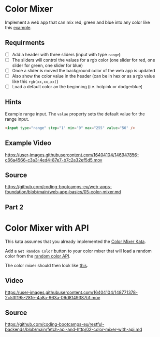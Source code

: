 # Color Mixer

Implement a web app that can mix red, green and blue into any color like this [example](https://coding-katas.netlify.app/color-mixer/).

## Requirments

- [ ] Add a header with three sliders (input with type `range`)
- [ ] The sliders will control the values for a rgb color (one slider for red, one slider for green, one slider for blue)
- [ ] Once a slider is moved the background color of the web app is updated
- [ ] Also show the color value in the header (can be in hex or as a rgb value like this `rgb(xx,xx,xx)`)
- [ ] Load a default color an the beginning (i.e. hotpink or dodgerblue)

## Hints

Example range input. The `value` property sets the default value for the range input.

```html
<input type="range" step="1" min="0" max="255" value="50" />
```

## Example Video

https://user-images.githubusercontent.com/16404104/146947856-c66a4566-c3a3-4ed4-87e7-b7c2a32ef5d5.mov

## Source

https://github.com/coding-bootcamps-eu/web-apps-foundation/blob/main/web-app-basics/05-color-mixer.md

## Part 2

# Color Mixer with API

This kata assumes that you already implemented the [Color Mixer Kata](https://github.com/coding-bootcamps-eu/web-apps-foundation/blob/main/web-app-basics/05-color-mixer.md).

Add a `Get Random Color` button to your color mixer that will load a random color from the [random color API](https://dummy-apis.netlify.app/api/color).

The color mixer should then look like [this](https://coding-katas.netlify.app/color-mixer-with-api/).

## Video

https://user-images.githubusercontent.com/16404104/148771378-2c53f195-281e-4a8a-963a-06d8149387b1.mov

## Source

https://github.com/coding-bootcamps-eu/restful-backends/blob/main/fetch-api-and-http/02-color-mixer-with-api.md
